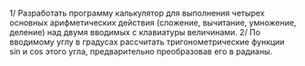1/
Разработать программу калькулятор для выполнения четырех основных арифметических действия (сложение, вычитание, умножение, деление) над двумя вводимых с клавиатуры величинами.
2/
По вводимому углу в градусах рассчитать тригонометрические функции sin и cos этого угла, предварительно преобразовав его в радианы.

